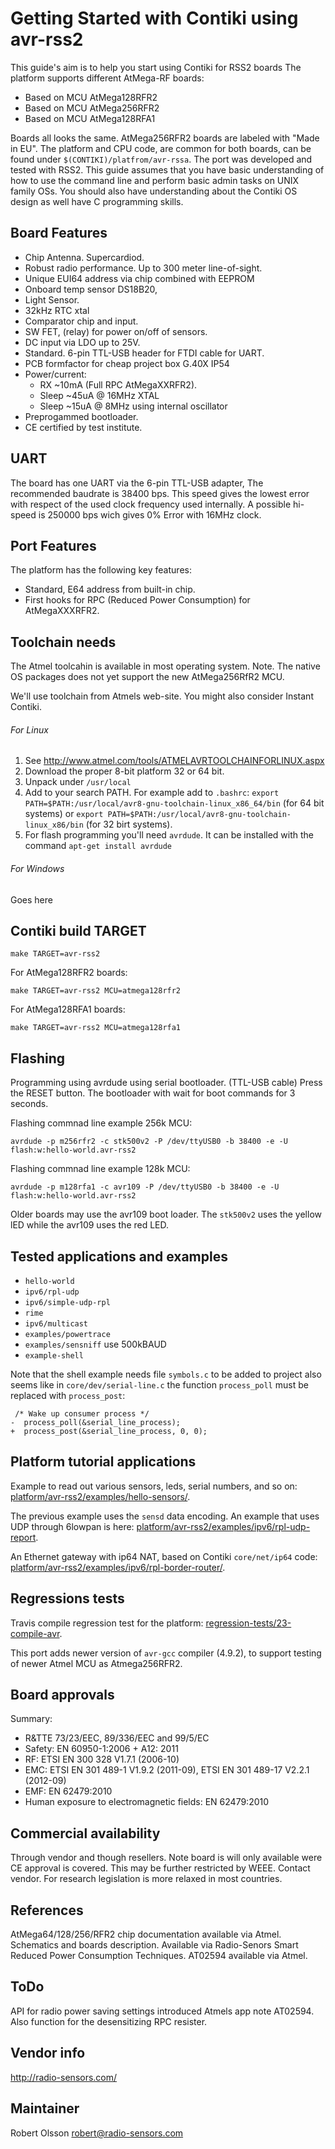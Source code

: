 Getting Started with Contiki using avr-rss2
===========================================
This guide's aim is to help you start using Contiki for RSS2 boards
The platform supports different AtMega-RF boards:

* Based on MCU AtMega128RFR2
* Based on MCU AtMega256RFR2
* Based on MCU AtMega128RFA1 

Boards all looks the same. AtMega256RFR2 boards are labeled with "Made in EU".
The platform and CPU code, are common for both boards, can be found under 
`$(CONTIKI)/platfrom/avr-rssa`. The port was developed and tested with RSS2.
This guide assumes that you have basic understanding of how to use the 
command line and perform basic admin tasks on UNIX family OSs. You should
also have understanding about the Contiki OS design as well have C 
programming skills.

Board Features
----------------
* Chip Antenna. Supercardiod.
* Robust radio performance. Up to 300 meter line-of-sight.
* Unique EUI64 address via chip combined with EEPROM
* Onboard temp sensor DS18B20, 
* Light Sensor.
* 32kHz RTC xtal
* Comparator chip and input. 
* SW FET, (relay) for power on/off of sensors.
* DC input via LDO up to 25V.
* Standard. 6-pin TTL-USB header for FTDI cable for UART.
* PCB formfactor for cheap project box G.40X IP54
* Power/current:
  * RX ~10mA (Full RPC AtMegaXXRFR2). 
  * Sleep ~45uA @ 16MHz XTAL
  * Sleep ~15uA @  8MHz using internal oscillator
* Preprogammed bootloader. 
* CE certified by test institute.

UART 
----
The board has one UART via the 6-pin TTL-USB adapter, The recommended
baudrate is 38400 bps. This speed gives the lowest error with respect 
of the used clock frequency used internally. A possible hi-speed is 
250000 bps wich gives 0% Error with 16MHz clock. 

Port Features
--------------
The platform has the following key features:
* Standard, E64 address from built-in chip.
* First hooks for RPC (Reduced Power Consumption) for AtMegaXXXRFR2. 

Toolchain needs
---------------
The Atmel toolcahin is available in most operating system. 
Note. The native OS packages does not yet support the new 
AtMega256RfR2 MCU. 

We'll use toolchain from Atmels web-site. You might also consider 
Instant Contiki.


###### For Linux

1. See http://www.atmel.com/tools/ATMELAVRTOOLCHAINFORLINUX.aspx
2. Download the proper 8-bit platform 32 or 64 bit.
3. Unpack under `/usr/local`
4. Add to your search PATH. For example add to `.bashrc`: `export PATH=$PATH:/usr/local/avr8-gnu-toolchain-linux_x86_64/bin` (for 64 bit systems) or `export PATH=$PATH:/usr/local/avr8-gnu-toolchain-linux_x86/bin` (for 32 birt systems).
5. For flash programming you'll need `avrdude`. It can be installed with the command
`apt-get install avrdude`

###### For Windows

Goes here

Contiki build TARGET
--------------------
    make TARGET=avr-rss2

For AtMega128RFR2 boards:

    make TARGET=avr-rss2 MCU=atmega128rfr2

For AtMega128RFA1 boards:

    make TARGET=avr-rss2 MCU=atmega128rfa1

Flashing
--------
Programming using avrdude using serial bootloader. (TTL-USB cable)
Press the RESET button. The bootloader with wait for boot commands 
for 3 seconds.

Flashing commnad line example 256k MCU:

    avrdude -p m256rfr2 -c stk500v2 -P /dev/ttyUSB0 -b 38400 -e -U flash:w:hello-world.avr-rss2 

Flashing commnad line example 128k MCU:

    avrdude -p m128rfa1 -c avr109 -P /dev/ttyUSB0 -b 38400 -e -U flash:w:hello-world.avr-rss2 

Older boards may use the avr109 boot loader. The `stk500v2` uses the yellow 
lED while the avr109 uses the red LED.

Tested applications and examples
---------------------------------
* `hello-world`
* `ipv6/rpl-udp`
* `ipv6/simple-udp-rpl`
* `rime`
* `ipv6/multicast`
* `examples/powertrace`
* `examples/sensniff` use 500kBAUD
* `example-shell`

Note that the shell example needs file `symbols.c` to be added to project also seems like
in `core/dev/serial-line.c` the function `process_poll` must be replaced with `process_post`:

     /* Wake up consumer process */
    -  process_poll(&serial_line_process);
    +  process_post(&serial_line_process, 0, 0);


Platform tutorial applications
-----------------------------
Example to read out various sensors, leds, serial numbers, and so on:
[platform/avr-rss2/examples/hello-sensors/](examples/hello-sensors/).

The previous example uses the `sensd` data encoding. An example that uses UDP through 6lowpan is here:
[platform/avr-rss2/examples/ipv6/rpl-udp-report](examples/ipv6/rpl-udp-report).

An Ethernet gateway with ip64 NAT, based on Contiki `core/net/ip64` code:
[platform/avr-rss2/examples/ipv6/rpl-border-router/](examples/ipv6/rpl-border-router/).

Regressions tests
-----------------
Travis compile regression test for the platform: 
[regression-tests/23-compile-avr](../../regression-tests/23-compile-avr).

This port adds newer version of `avr-gcc` compiler (4.9.2), to support 
testing of newer Atmel MCU as Atmega256RFR2.


Board approvals
---------------
Summary: 
* R&TTE 73/23/EEC, 89/336/EEC and 99/5/EC
* Safety: EN 60950-1:2006 + A12: 2011
* RF: ETSI EN 300 328 V1.7.1 (2006-10)
* EMC: ETSI EN 301 489-1 V1.9.2 (2011-09), ETSI EN 301 489-17 V2.2.1 (2012-09)
* EMF: EN 62479:2010
* Human exposure to electromagnetic fields: EN 62479:2010 

Commercial availability
------------------------
Through vendor and though resellers. Note board is will only available 
were CE approval is covered. This may be further restricted by WEEE.
Contact vendor. For research legislation is more relaxed in most 
countries.

References
----------
AtMega64/128/256/RFR2 chip documentation available via Atmel.
Schematics and boards description. Available via Radio-Senors
Smart Reduced Power Consumption Techniques. AT02594 available via Atmel.

ToDo
-----
API for radio power saving settings introduced Atmels app note AT02594. 
Also function for the desensitizing RPC resister.

Vendor info
-----------
http://radio-sensors.com/

Maintainer
----------
Robert Olsson <robert@radio-sensors.com>

